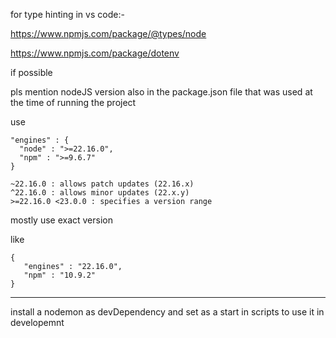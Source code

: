 for type hinting in vs code:-

https://www.npmjs.com/package/@types/node

https://www.npmjs.com/package/dotenv

if possible

pls mention nodeJS version also in the package.json file
that was used at the time of running the project

use

```
"engines" : {
  "node" : ">=22.16.0",
  "npm" : ">=9.6.7"
}
```

```
~22.16.0 : allows patch updates (22.16.x)
^22.16.0 : allows minor updates (22.x.y)
>=22.16.0 <23.0.0 : specifies a version range
```

mostly use exact version

like
```
{
   "engines" : "22.16.0",
   "npm" : "10.9.2"
}
```


-----------------------------------------------------

install a nodemon as devDependency and set as a start in scripts
to use it in developemnt
